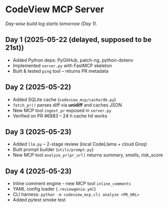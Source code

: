# CodeView MCP Server

*Day-wise build log starts tomorrow (Day 1).*

## Day 1 (2025-05-22 (delayed, supposed to be 21st))

* Added Python deps: PyGitHub, patch-ng, python-dotenv
* Implemented `server.py` with FastMCP skeleton
* Built & tested `ping` tool – returns PR metadata

## Day 2 (2025-05-22)

* Added SQLite cache (`codeview_mcp/cache/db.py`)
* `fetch_pr()` parses diff via **unidiff** and caches JSON
* New MCP tool `ingest_pr` exposed in `server.py`
* Verified on PR #6883 – 24 h cache hit works

## Day 3 (2025-05-23)

* Added `llm.py` – 2-stage review (local CodeLlama + cloud Groq)
* Built prompt builder (`utils/prompt.py`)
* New MCP tool `analyze_pr(pr_url)` returns summary, smells, risk_score

## Day 4 (2025-05-23)

* Inline comment engine – new MCP tool `inline_comments`
* YAML config loader (`.reviewgenie.yml`)
* CLI harness: `python -m codeview_mcp.cli analyze <PR_URL>`
* Added pytest smoke test
